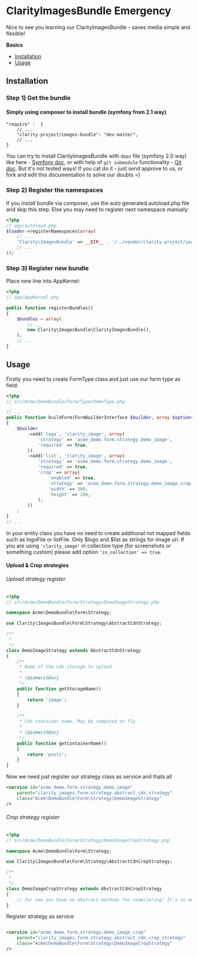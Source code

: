 ClarityImagesBundle Emergency
==========================

Nice to see you learning our ClarityImagesBundle - saves media simple and flexible!

**Basics**

* [Installation](#installation)
* [Usage](#usage)

<a name="installation"></a>

## Installation

### Step 1) Get the bundle

#### Simply using composer to install bundle (symfony from 2.1 way)

    "require" :  {
        // ...
        "clarity-project/images-bundle": "dev-master",
        // ...
    }

You can try to install ClarityImagesBundle with `deps` file (symfony 2.0 way) like here -  [Symfony doc](http://symfony.com/doc/2.0/cookbook/workflow/new_project_git.html#managing-vendor-libraries-with-bin-vendors-and-deps), 
or with help of `git submodule` functionality - [Git doc](http://git-scm.com/book/en/Git-Tools-Submodules#Starting-with-Submodules).
But it's not tested ways! If you cat do it - just send approve to us, or fork and edit this documentation to solve our doubts =)

### Step 2) Register the namespaces

If you install bundle via composer, use the auto generated autoload.php file and skip this step.
Else you may need to register next namespace manualy:

``` php
<?php
// app/autoload.php
$loader->registerNamespaces(array(
    // ...
    'Clarity\ImagesBundle' => __DIR__ . '/../vendor/clarity-project/images-bundle/Clarity/ImagesBundle',
    // ...
));
```

### Step 3) Register new bundle

Place new line into AppKernel:

``` php
<?php
// app/AppKernel.php

public function registerBundles()
{
    $bundles = array(
        // ...
        new Clarity\ImagesBundle\ClarityImagesBundle(),
    );
    // ...
}
```

<a name="usage"></a>

## Usage

Firstly you need to create FormType class and just use our form type as field:

``` php
<?php
// src/Acme/DemoBundle/Form/Type/DemoType.php

// ...
public function buildForm(FormBuilderInterface $builder, array $options)
{
    $builder
        ->add('logo', 'clarity_image', array(
            'strategy' => 'acme_demo.form.strategy.demo_image',
            'required' => true,
        ))
        ->add('list', 'clarity_image', array(
            'strategy' => 'acme_demo.form.strategy.demo_image',
            'required' => true,
            'crop' => array(
                'enabled' => true,
                'strategy' => 'acme_demo.form.strategy.demo_image_crop',
                'width' => 300,
                'height' => 200,
            ),
        ))
    ;
}
// ... 
```

In your entity class you have no need to create additional not mapped fields such as logoFile or listFile. Only $logo and $list as strings for image uri.
If you are using `'clarity_image'` in collection type (for screenshots or something custom) please add option `'in_collection' => true`.

#### Upload & Crop strategies

###### Upload strategy register

``` php 
<?php
// src/Acme/DemoBundle/Form/Strategy/DemoImageStrategy.php

namespace Acme\DemoBundle\Form\Strategy;

use Clarity\ImagesBundle\Form\Strategy\AbstractCdnStrategy;

/**
 * 
 */
class DemoImageStrategy extends AbstractCdnStrategy
{
    /**
     * Name of the cdn storage to upload
     * 
     * {@inheritDoc}
     */
    public function getStorageName()
    {
        return 'image';
    }

    /**
     * Cdn container name. May be computed on fly
     * 
     * {@inheritDoc}
     */
    public function getContainerName()
    {
        return 'posts';
    }
}
```

Now we need just register our strategy class as service and thats all

``` xml
<service id="acme_demo.form.strategy.demo_image" 
    parent="clarity_images.form.strategy.abstract_cdn_strategy" 
    class="Acme\DemoBundle\Form\Strategy\DemoImageStrategy" 
/>
```

###### Crop strategy register

``` php
<?php
// src/Acme/DemoBundle/Form/Strategy/DemoImageCropStrategy.php

namespace Acme\DemoBundle\Form\Strategy;

use Clarity\ImagesBundle\Form\Strategy\AbstractCdnCropStrategy;

/**
 * 
 */
class DemoImageCropStrategy extends AbstractCdnCropStrategy
{
    // for now you have no abstract methods for redeclaring! It's so wonderfull, isn't it?! 
}

```

Register strategy as service

``` xml

<service id="acme_demo.form.strategy.demo_image_crop" 
    parent="clarity_images.form.strategy.abstract_cdn_crop_strategy" 
    class="Acme\DemoBundle\Form\Strategy\DemoImageCropStrategy" 
/>
```
